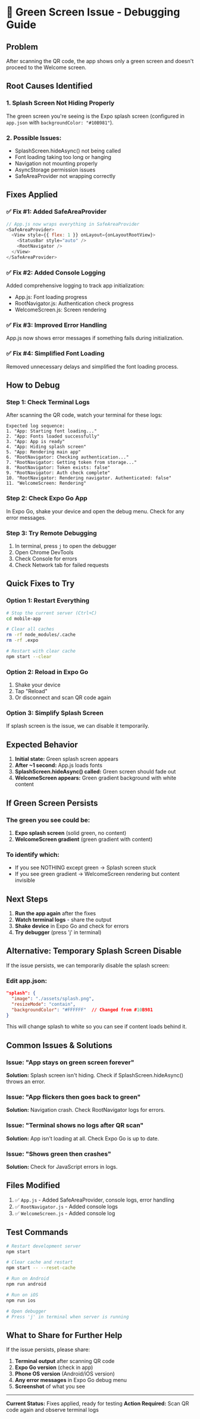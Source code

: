 # 🐛 Green Screen Issue - Debugging Guide

## Problem
After scanning the QR code, the app shows only a green screen and doesn't proceed to the Welcome screen.

## Root Causes Identified

### 1. **Splash Screen Not Hiding Properly**
The green screen you're seeing is the Expo splash screen (configured in `app.json` with `backgroundColor: "#10B981"`).

### 2. **Possible Issues:**
- SplashScreen.hideAsync() not being called
- Font loading taking too long or hanging
- Navigation not mounting properly
- AsyncStorage permission issues
- SafeAreaProvider not wrapping correctly

## Fixes Applied

### ✅ Fix #1: Added SafeAreaProvider
```javascript
// App.js now wraps everything in SafeAreaProvider
<SafeAreaProvider>
  <View style={{ flex: 1 }} onLayout={onLayoutRootView}>
    <StatusBar style="auto" />
    <RootNavigator />
  </View>
</SafeAreaProvider>
```

### ✅ Fix #2: Added Console Logging
Added comprehensive logging to track app initialization:
- App.js: Font loading progress
- RootNavigator.js: Authentication check progress
- WelcomeScreen.js: Screen rendering

### ✅ Fix #3: Improved Error Handling
App.js now shows error messages if something fails during initialization.

### ✅ Fix #4: Simplified Font Loading
Removed unnecessary delays and simplified the font loading process.

## How to Debug

### Step 1: Check Terminal Logs
After scanning the QR code, watch your terminal for these logs:

```
Expected log sequence:
1. "App: Starting font loading..."
2. "App: Fonts loaded successfully"
3. "App: App is ready"
4. "App: Hiding splash screen"
5. "App: Rendering main app"
6. "RootNavigator: Checking authentication..."
7. "RootNavigator: Getting token from storage..."
8. "RootNavigator: Token exists: false"
9. "RootNavigator: Auth check complete"
10. "RootNavigator: Rendering navigator. Authenticated: false"
11. "WelcomeScreen: Rendering"
```

### Step 2: Check Expo Go App
In Expo Go, shake your device and open the debug menu. Check for any error messages.

### Step 3: Try Remote Debugging
1. In terminal, press `j` to open the debugger
2. Open Chrome DevTools
3. Check Console for errors
4. Check Network tab for failed requests

## Quick Fixes to Try

### Option 1: Restart Everything
```bash
# Stop the current server (Ctrl+C)
cd mobile-app

# Clear all caches
rm -rf node_modules/.cache
rm -rf .expo

# Restart with clear cache
npm start --clear
```

### Option 2: Reload in Expo Go
1. Shake your device
2. Tap "Reload"
3. Or disconnect and scan QR code again

### Option 3: Simplify Splash Screen
If splash screen is the issue, we can disable it temporarily.

## Expected Behavior

1. **Initial state:** Green splash screen appears
2. **After ~1 second:** App.js loads fonts
3. **SplashScreen.hideAsync() called:** Green screen should fade out
4. **WelcomeScreen appears:** Green gradient background with white content

## If Green Screen Persists

### The green you see could be:
1. **Expo splash screen** (solid green, no content)
2. **WelcomeScreen gradient** (green gradient with content)

### To identify which:
- If you see NOTHING except green → Splash screen stuck
- If you see green gradient → WelcomeScreen rendering but content invisible

## Next Steps

1. **Run the app again** after the fixes
2. **Watch terminal logs** - share the output
3. **Shake device** in Expo Go and check for errors
4. **Try debugger** (press 'j' in terminal)

## Alternative: Temporary Splash Screen Disable

If the issue persists, we can temporarily disable the splash screen:

### Edit app.json:
```json
"splash": {
  "image": "./assets/splash.png",
  "resizeMode": "contain",
  "backgroundColor": "#FFFFFF"  // Changed from #10B981
}
```

This will change splash to white so you can see if content loads behind it.

## Common Issues & Solutions

### Issue: "App stays on green screen forever"
**Solution:** Splash screen isn't hiding. Check if SplashScreen.hideAsync() throws an error.

### Issue: "App flickers then goes back to green"
**Solution:** Navigation crash. Check RootNavigator logs for errors.

### Issue: "Terminal shows no logs after QR scan"
**Solution:** App isn't loading at all. Check Expo Go is up to date.

### Issue: "Shows green then crashes"
**Solution:** Check for JavaScript errors in logs.

## Files Modified

1. ✅ `App.js` - Added SafeAreaProvider, console logs, error handling
2. ✅ `RootNavigator.js` - Added console logs
3. ✅ `WelcomeScreen.js` - Added console log

## Test Commands

```bash
# Restart development server
npm start

# Clear cache and restart
npm start -- --reset-cache

# Run on Android
npm run android

# Run on iOS
npm run ios

# Open debugger
# Press 'j' in terminal when server is running
```

## What to Share for Further Help

If the issue persists, please share:

1. **Terminal output** after scanning QR code
2. **Expo Go version** (check in app)
3. **Phone OS version** (Android/iOS version)
4. **Any error messages** in Expo Go debug menu
5. **Screenshot** of what you see

---

**Current Status:** Fixes applied, ready for testing
**Action Required:** Scan QR code again and observe terminal logs
